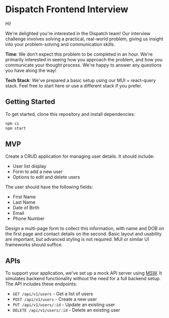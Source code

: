 # Dispatch Frontend Interview

Hi!

We're delighted you're interested in the Dispatch team! Our interview challenge involves solving a practical, real-world problem, giving us insight into your problem-solving and communication skills.

**Time**: We don't expect this problem to be completed in an hour. We're primarily interested in seeing how you approach the problem, and how you communicate your thought process. We're happy to answer any questions you have along the way!

**Tech Stack**: We've prepared a basic setup using our MUI + react-query stack. Feel free to start here or use a different stack if you prefer.

## Getting Started

To get started, clone this repository and install dependencies:

```sh
npm ci
npm start
```

## MVP

Create a CRUD application for managing user details. It should include:

- User list display
- Form to add a new user
- Options to edit and delete users

The user should have the following fields:

- First Name
- Last Name
- Date of Birth
- Email
- Phone Number


Design a multi-page form to collect this information, with name and DOB on the first page and contact details on the second. Basic layout and usability are important, but advanced styling is not required. MUI or similar UI frameworks should suffice.

## APIs

To support your application, we've set up a mock API server using [MSW](https://mswjs.io/). It simulates backend functionality without the need for a full backend setup. The API includes these endpoints:

  - `GET /api/v1/users` - Get a list of users
  - `POST /api/v1/users` - Create a new user
  - `PUT /api/v1/users/:id` - Update an existing user
  - `DELETE /api/v1/users/:id` - Delete an existing user
